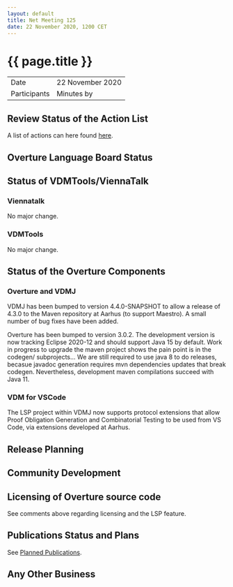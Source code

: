```yaml
---
layout: default
title: Net Meeting 125
date: 22 November 2020, 1200 CET
---
```


<script src="https://code.jquery.com/jquery-1.11.1.min.js">
</script>
<script src="/javascripts/edit.js"></script>
<script>setEditButonNm();</script>

# {{ page.title }}

|||
|---|---|
| Date | 22 November 2020 |
| Participants   |   Minutes by    |

## Review Status of the Action List

A list of actions can here found [here](https://github.com/overturetool/overturetool.github.io/issues?q=is%3Aissue+is%3Aopen+label%3A%22action+net-meeting%22).



## Overture Language Board Status


## Status of VDMTools/ViennaTalk

### Viennatalk

No major change.

### VDMTools

No major change.

##  Status of the Overture Components

### Overture and VDMJ

VDMJ has been bumped to version 4.4.0-SNAPSHOT to allow a release of 4.3.0 to the Maven repository at Aarhus (to support Maestro). A small number of bug fixes have been added.

Overture has been bumped to version 3.0.2. The development version is now tracking Eclipse 2020-12 and should support Java 15 by default. Work in progress to upgrade the maven project shows the pain point is in the codegen/ subprojects...  We are still required to use java 8 to do releases, becasue javadoc generation requires mvn dependencies updates that break codegen. Nevertheless, development maven compilations succeed with Java 11.

### VDM for VSCode

The LSP project within VDMJ now supports protocol extensions that allow Proof Obligation Generation and Combinatorial Testing to be used from VS Code, via extensions developed at Aarhus.

##  Release Planning


##  Community Development

##  Licensing of Overture source code

See comments above regarding licensing and the LSP feature.

##  Publications Status and Plans

See [Planned Publications](https://www.overturetool.org/publications/PlannedPublications.html).


##  Any Other Business


<div id="edit_page_div"></div>

